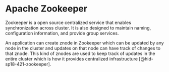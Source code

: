 Apache Zookeeper
================

Zookeeper is a open source centralized service that enables
synchronization across cluster. It is also designed to maintain naming,
configuration information, and provide group services.

An application can create znode in Zookeeper which can be updated by any
node in the cluster and updates on that node can have track of changes
to that znode. This kind of znodes are used to keep track of updates in
the entire cluster which is how it provides centralized
infrastructure [@hid-sp18-421-zookeeper].
